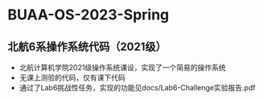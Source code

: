 # BUAA-OS-2023-Spring
## 北航6系操作系统代码（2021级）
* 北航计算机学院2021级操作系统课设，实现了一个简易的操作系统
* 无课上测验的代码，仅有课下代码
* 通过了Lab6挑战性任务，实现的功能见docs/Lab6-Challenge实验报告.pdf

